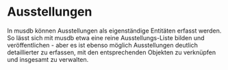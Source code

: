 # Ausstellungen

In musdb können Ausstellungen als eigenständige Entitäten erfasst werden. So lässt sich mit musdb etwa eine reine Ausstellungs-Liste bilden und veröffentlichen - aber es ist ebenso möglich Ausstellungen deutlich detaillierter zu erfassen, mit den entsprechenden Objekten zu verknüpfen und insgesamt zu verwalten.

